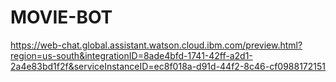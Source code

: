 # MOVIE-BOT
https://web-chat.global.assistant.watson.cloud.ibm.com/preview.html?region=us-south&integrationID=8ade4bfd-1741-42ff-a2d1-2a4e83bd1f2f&serviceInstanceID=ec8f018a-d91d-44f2-8c46-cf0988172151
